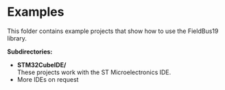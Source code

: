 # Examples

This folder contains example projects that show how to use the FieldBus19 library.

**Subdirectories:**
* **STM32CubeIDE/**<br>
These projects work with the ST Microelectronics IDE.
* More IDEs on request
